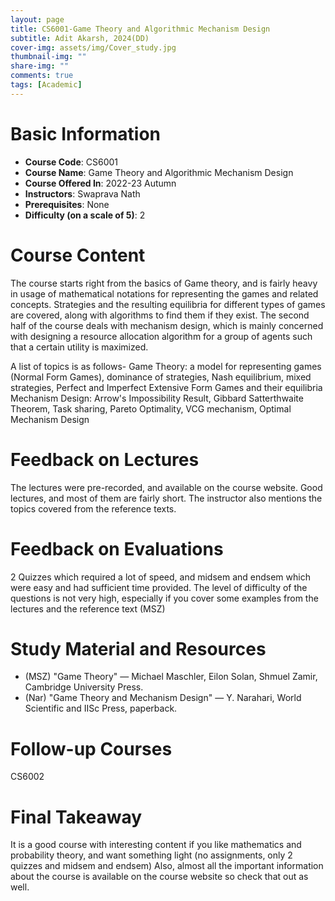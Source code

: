 ```yaml
---
layout: page
title: CS6001-Game Theory and Algorithmic Mechanism Design
subtitle: Adit Akarsh, 2024(DD)
cover-img: assets/img/Cover_study.jpg
thumbnail-img: ""
share-img: ""
comments: true
tags: [Academic]
---
```


# Basic Information

- **Course Code**: CS6001
- **Course Name**: Game Theory and Algorithmic Mechanism Design
- **Course Offered In**: 2022-23 Autumn
- **Instructors**: Swaprava Nath
- **Prerequisites**: None
- **Difficulty (on a scale of 5)**: 2

# Course Content


The course starts right from the basics of Game theory, and is fairly heavy in usage of mathematical notations for representing the games and related concepts. Strategies and the resulting equilibria for different types of games are covered, along with algorithms to find them if they exist.
The second half of the course deals with mechanism design, which is mainly concerned with designing a resource allocation algorithm for a group of agents such that a certain utility is maximized.

A list of topics is as follows-
Game Theory: a model for representing games (Normal Form Games), dominance of strategies, Nash equilibrium, mixed strategies, Perfect and Imperfect Extensive Form Games and their equilibria
Mechanism Design: Arrow's Impossibility Result, Gibbard Satterthwaite Theorem, Task sharing, Pareto Optimality, VCG mechanism, Optimal Mechanism Design
# Feedback on Lectures


The lectures were pre-recorded, and available on the course website. Good lectures, and most of them are fairly short. The instructor also mentions the topics covered from the reference texts.
# Feedback on Evaluations


2 Quizzes which required a lot of speed, and midsem and endsem which were easy and had sufficient time provided.
The level of difficulty of the questions is not very high, especially if you cover some examples from the lectures and the reference text (MSZ)
# Study Material and Resources



- (MSZ) "Game Theory" — Michael Maschler, Eilon Solan, Shmuel Zamir, Cambridge University Press.
- (Nar) "Game Theory and Mechanism Design" — Y. Narahari, World Scientific and IISc Press, paperback.

# Follow-up Courses


CS6002
# Final Takeaway


It is a good course with interesting content if you like mathematics and probability theory, and want something light (no assignments, only 2 quizzes and midsem and endsem)
Also, almost all the important information about the course is available on the course website so check that out as well.